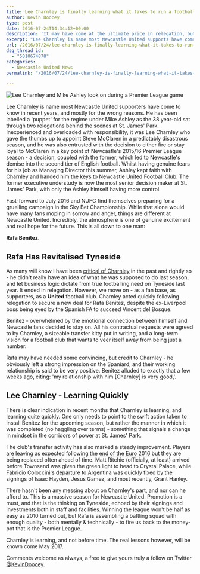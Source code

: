 ```yaml
---
title: Lee Charnley is finally learning what it takes to run a football club
author: Kevin Doocey
type: post
date: 2016-07-24T14:34:12+00:00
description: 'It may have come at the ultimate price in relegation, but Newcastle United's Managing Director Lee Charnley is finally learning how to run a football club.'
excerpt: "Lee Charnley is name most Newcastle United supports have come to know in recent years, and mostly for the wrong reasons. He has been labelled a 'puppet' for the regime under Mike Ashley as the 38 year-old sat through two relegations behind the scenes at St. James' Park.."
url: /2016/07/24/lee-charnley-is-finally-learning-what-it-takes-to-run-a-football-club/
dsq_thread_id:
  - "5010674878"
categories:
  - Newcastle United News
permalink: "/2016/07/24/lee-charnley-is-finally-learning-what-it-takes-to-run-a-football-club/"

---
```

![Lee Charnley and Mike Ashley look on during a Premier League game](http://www.tynetime.com/wp-content/uploads/2016/07/Lee-Charnley-NUFC-Championship.jpg "Charnley - Beginning to learn how to run a football club properly but at the cost of relegation")

Lee Charnley is name most Newcastle United supporters have come to know in recent years, and mostly for the wrong reasons. He has been labelled a 'puppet' for the regime under Mike Ashley as the 38 year-old sat through two relegations behind the scenes at St. James' Park. Inexperienced and overloaded with responsibility, it was Lee Charnley who gave the thumbs up to appoint Steve McClaren in a predictably disastrous season, and he was also entrusted with the decision to either fire or stay loyal to McClaren in a key point of Newcastle's 2015/16 Premier League season - a decision, coupled with the former, which led to Newcastle's demise into the second tier of English football. Whilst having genuine fears for his job as Managing Director this summer, Ashley kept faith with Charnley and handed him the keys to Newcastle United Football Club. The former executive understudy is now the most senior decision maker at St. James' Park, with only the Ashley himself having more control.

Fast-forward to July 2016 and NUFC find themselves preparing for a gruelling campaign in the Sky Bet Championship. While that alone would have many fans moping in sorrow and anger, things are different at Newcastle United. Incredibly, the atmosphere is one of genuine excitement and real hope for the future. This is all down to one man:

**Rafa Benitez**.

## Rafa Has Revitalised Tyneside

As many will know I have been [critical of Charnley][1] in the past and rightly so - he didn't really have an idea of what he was supposed to do last season, and let business logic dictate from true footballing need on Tyneside last year. It ended in relegation. However, we move on - as a fan base, as supporters, as a&nbsp;**United** football club. Charnley acted quickly following relegation to secure a new deal for Rafa Benitez, despite the ex-Liverpool boss&nbsp;being eyed by&nbsp;the Spanish FA to succeed Vincent del Bosque.

Benitez - overwhelmed by the emotional connection between himself and Newcastle fans&nbsp;decided to stay on. All his contractual requests were agreed to by Charnley, a sizeable transfer kitty put in writing, and a long-term vision for a football club that wants to veer itself away from being just a number.

Rafa may have needed some convincing, but credit to Charnley - he obviously left a strong impression on the Spaniard, and their working relationship is said to be very positive. Benitez alluded to exactly that a few weeks ago, citing:&nbsp;'my relationship with him [Charnley] is very good,'.

## Lee Charnley - Learning Quickly

There is clear indication in recent months that Charnley is learning, and learning quite quickly. One only needs to point to the swift action taken to install Benitez for the upcoming season, but rather the manner in which it was completed (no haggling over terms) - something that signals a change in mindset in the corridors of power at St. James' Park.

The club's transfer activity has also marked a steady improvement. Players are leaving as expected following the [end of the Euro 2016][2] but they are being replaced often ahead of time. Matt Ritchie (officially, at least) arrived before Townsend was given the green light to head to Crystal Palace, while Fabricio Coloccini's departure to Argentina was quickly fixed by the signings of Isaac Hayden, Jesus Gamez, and most recently, Grant Hanley.

There hasn't been any messing about on Charnley's part, and nor can he afford to. This is a massive season for Newcastle United. Promotion is a must, and that is the thinking on Tyneside, echoed by their signings and investments both in staff and facilities. Winning the league won't be half as easy as 2010 turned out, but Rafa is assembling a battling squad with enough quality - both mentally & technically - to fire us back to the money-pot that is the Premier League.

Charnley is learning, and not before time. The real lessons however, will be known come May 2017.

Comments welcome as always, a free to give yours truly a follow on Twitter [@KevinDoocey][3].

 [1]: http://www.tynetime.com/2015/06/22/lee-charnley-wrong-man-in-the-wrong-position-at-the-wrong-time/
 [2]: http://www.tynetime.com/2016/06/22/fixtures-list-newcastle-united/
 [3]: https://twitter.com/kevindoocey
